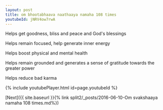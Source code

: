 ```yaml
---
layout: post
title: om bhootabhaava naathaaya namaha 108 times
youtubeId: jNRV4ow7rwA
---
```

 
 
Helps get goodness, bliss and peace and God's blessings
 
Helps remain focused, help generate inner energy 
 
Helps boost physical and mental health 
 
Helps remain grounded and generates a sense of gratitude towards the greater power 
 
Helps reduce bad karma
 
 
 
 


{% include youtubePlayer.html id=page.youtubeId %}
 
[Next]({{ site.baseurl }}{% link  split2/_posts/2016-06-10-Om svakshaaya namaha 108 times.md%})
 
